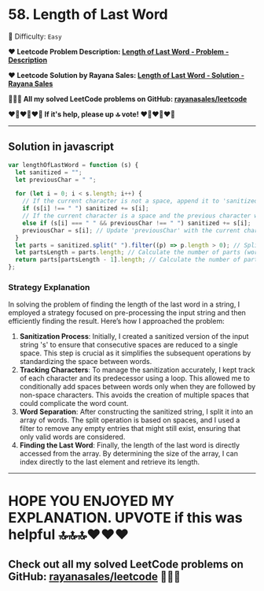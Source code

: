# 58. Length of Last Word

🌱 Difficulty: `Easy`

**❤️ Leetcode Problem Description: [Length of Last Word - Problem - Description](https://leetcode.com/problems/length-of-last-word/description/)**

**❤️ Leetcode Solution by Rayana Sales: [Length of Last Word - Solution - Rayana Sales](https://leetcode.com/problems/length-of-last-word/solutions/5677026/simple-beginner-friendly-javascript-solution-explanation/)**

**💁🏻‍♀️ All my solved LeetCode problems on GitHub: [rayanasales/leetcode](https://github.com/rayanasales/leetcode)**

**❤️‍🔥❤️‍🔥❤️‍🔥 If it's help, please up 🔝 vote! ❤️‍🔥❤️‍🔥❤️‍🔥**

---

## Solution in javascript

```js
var lengthOfLastWord = function (s) {
  let sanitized = "";
  let previousChar = " ";

  for (let i = 0; i < s.length; i++) {
    // If the current character is not a space, append it to 'sanitized'.
    if (s[i] !== " ") sanitized += s[i];
    // If the current character is a space and the previous character was not a space, append the space to 'sanitized'. This avoids multiple consecutive spaces.
    else if (s[i] === " " && previousChar !== " ") sanitized += s[i];
    previousChar = s[i]; // Update 'previousChar' with the current character for the next iteration.
  }
  let parts = sanitized.split(" ").filter((p) => p.length > 0); // Split 'sanitized' into an array of words, filtering out any empty strings.
  let partsLength = parts.length; // Calculate the number of parts (words) in the array.
  return parts[partsLength - 1].length; // Calculate the number of parts (words) in the array.
};
```

### Strategy Explanation

In solving the problem of finding the length of the last word in a string, I employed a strategy focused on pre-processing the input string and then efficiently finding the result. Here’s how I approached the problem:

1. **Sanitization Process**: Initially, I created a sanitized version of the input string 's' to ensure that consecutive spaces are reduced to a single space. This step is crucial as it simplifies the subsequent operations by standardizing the space between words.
2. **Tracking Characters**: To manage the sanitization accurately, I kept track of each character and its predecessor using a loop. This allowed me to conditionally add spaces between words only when they are followed by non-space characters. This avoids the creation of multiple spaces that could complicate the word count.
3. **Word Separation**: After constructing the sanitized string, I split it into an array of words. The split operation is based on spaces, and I used a filter to remove any empty entries that might still exist, ensuring that only valid words are considered.
4. **Finding the Last Word**: Finally, the length of the last word is directly accessed from the array. By determining the size of the array, I can index directly to the last element and retrieve its length.

---

# **HOPE YOU ENJOYED MY EXPLANATION. UPVOTE if this was helpful 🔝🔝🔝❤️❤️❤️**

## **Check out all my solved LeetCode problems on GitHub: [rayanasales/leetcode](https://github.com/rayanasales/leetcode) 🤙😚🤘**
